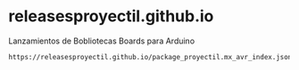 # releasesproyectil.github.io
Lanzamientos de Bobliotecas Boards para Arduino
````
https://releasesproyectil.github.io/package_proyectil.mx_avr_index.json
````
